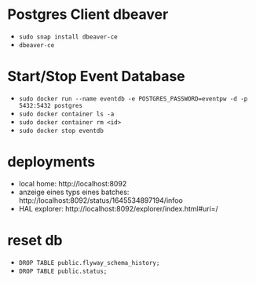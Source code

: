 
# Postgres Client dbeaver
  * `sudo snap install dbeaver-ce`
  * `dbeaver-ce`

# Start/Stop Event Database
  * `sudo docker run --name eventdb -e POSTGRES_PASSWORD=eventpw -d -p 5432:5432 postgres`
  * `sudo docker container ls -a`
  * `sudo docker container rm <id>`
  * `sudo docker stop eventdb`

# deployments
  * local home: http://localhost:8092
  * anzeige eines typs eines batches: http://localhost:8092/status/1645534897194/infoo
  * HAL explorer: http://localhost:8092/explorer/index.html#uri=/

# reset db

  * `DROP TABLE public.flyway_schema_history;`
  * `DROP TABLE public.status;`
